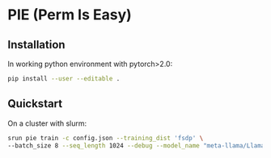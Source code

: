 # **PIE (Perm Is Easy)**

## Installation

In working python environment with pytorch>2.0:
```bash
pip install --user --editable .
```

## Quickstart
On a cluster with slurm:
```bash
srun pie train -c config.json --training_dist 'fsdp' \
--batch_size 8 --seq_length 1024 --debug --model_name "meta-llama/Llama-2-7b-hf" --epochs 1
```
